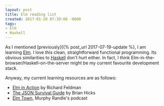 ```yaml
---
layout: post
title: Elm reading list
created: 2017-01-20 07:39:00 -0600
tags:
- Elm
- Haskell
---
```

As I mentioned [previously]({% post_url 2017-07-19-update %}, I am learning [Elm][elm-lang]. I love this clean, straightforward functional programming. Its obvious similarities to [Haskell][haskell] don't hurt either. In fact, I think Elm-in-the-browser/Haskell-on-the-server might be my current favourite development stack.

Anyway, my current learning resources are as follows:

* [Elm in Action][elm-in-action] by Richard Feldman
* [The JSON Survival Guide][json-survival-guide] by Brian Hicks
* [Elm Town][elm-town], Murphy Randle's podcast

[elm-in-action]: todo
[elm-lang]: http://elm-lang.org/
[elm-town]: todo
[json-survival-guide]: todo
[haskell]: http://haskell.org/
